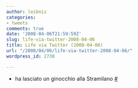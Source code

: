 ```yaml
---
author: leibniz
categories:
- tweets
comments: true
date: '2008-04-06T21:59:59Z'
slug: life-via-twitter-2008-04-06
title: Life via Twitter (2008-04-06)
url: "/2008/04/06/life-via-twitter-2008-04-06/"
wordpress_id: 2730

---
```

* ha lasciato un ginocchio alla Stramilano [#](http://twitter.com/leibniz/statuses/783824473)


